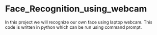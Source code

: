 # Face_Recognition_using_webcam
In this project we will recognize our own face using laptop webcam. This code is written in python which can be run using command prompt.
